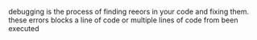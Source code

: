 debugging is the process of finding reeors in your code and fixing them. these errors blocks a line of code or multiple lines of code from been executed
